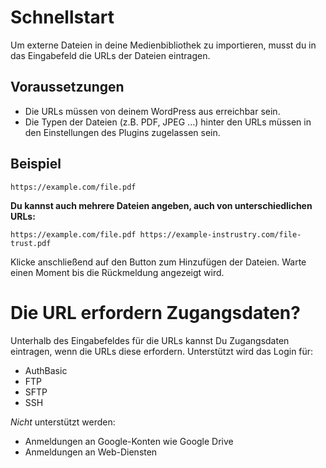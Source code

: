 # Schnellstart

Um externe Dateien in deine Medienbibliothek zu importieren, musst du in das Eingabefeld die URLs der Dateien eintragen.

## Voraussetzungen

* Die URLs müssen von deinem WordPress aus erreichbar sein.
* Die Typen der Dateien (z.B. PDF, JPEG ...) hinter den URLs müssen in den Einstellungen des Plugins zugelassen sein.

## Beispiel

`https://example.com/file.pdf`

**Du kannst auch mehrere Dateien angeben, auch von unterschiedlichen URLs:**

`https://example.com/file.pdf
https://example-instrustry.com/file-trust.pdf`

Klicke anschließend auf den Button zum Hinzufügen der Dateien. Warte einen Moment bis die Rückmeldung angezeigt wird.

# Die URL erfordern Zugangsdaten?

Unterhalb des Eingabefeldes für die URLs kannst Du Zugangsdaten eintragen, wenn die URLs diese erfordern. Unterstützt wird das Login für:

* AuthBasic
* FTP
* SFTP
* SSH

_Nicht_ unterstützt werden:

* Anmeldungen an Google-Konten wie Google Drive
* Anmeldungen an Web-Diensten
